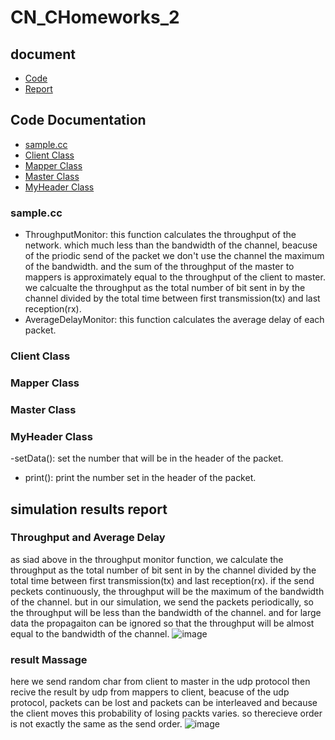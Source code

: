 # CN_CHomeworks_2


## document

- [Code](#code-documentation)
- [Report](#simulation-results-report)


## Code Documentation

- [sample.cc](#samplecc)
- [Client Class](#client-class)
- [Mapper Class](#mapper-class)
- [Master Class](#master-class)
- [MyHeader Class](#myheader-class)

### sample.cc

- ThroughputMonitor:
this function calculates the throughput of the network.
which much less than the bandwidth of the channel, beacuse of the priodic send of the packet we don't use the channel the maximum of the bandwidth.
and the sum of the throughput of the master to mappers is approximately equal to the throughput of the client to master. we calcualte the throughput as the total number of bit sent in by the channel divided by the total time between first transmission(tx) and last reception(rx).
- AverageDelayMonitor:
this function calculates the average delay of each packet.

### Client Class
### Mapper Class
### Master Class
### MyHeader Class
-setData():
set the number that will be in the header of the packet.
- print():
print the number set in the header of the packet.


## simulation results report

### Throughput and Average Delay
as siad above in the throughput monitor function, we calculate the throughput as the total number of bit sent in by the channel divided by the total time between first transmission(tx) and last reception(rx). if the send peckets continuously, the throughput will be the maximum of the bandwidth of the channel. but in our simulation, we send the packets periodically, so the throughput will be less than the bandwidth of the channel. and for large data the propagaiton can be ignored so that the throughput will be almost equal to the bandwidth of the channel.
![image](https://user-images.githubusercontent.com/102898527/233477173-c6be5636-64a9-4f5d-9a26-55376a52f787.png)

### result Massage
here we send random char from client to master in the udp protocol then recive the result by udp from mappers to client, beacuse of the udp protocol, packets can be lost and packets can be interleaved and because the client moves this probability of losing packts varies.
so therecieve order is not exactly the same as the send order.
![image](https://user-images.githubusercontent.com/102898527/233477104-0994b79d-ed39-474f-80a4-7604f42bfe3a.png)
